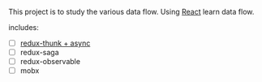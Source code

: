 This project is to study the various data flow. Using [React](https://facebook.github.io/react/) learn data flow.

includes:

* [ ] [redux-thunk + async](./1_redux-thunk)
* [ ] redux-saga
* [ ] redux-observable
* [ ] mobx
